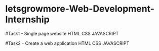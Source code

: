 # letsgrowmore-Web-Development-Internship
#Task1 - Single page website
HTML
CSS
JAVASCRIPT
  
#Task2 - Create a web application
HTML
CSS
JAVASCRIPT
